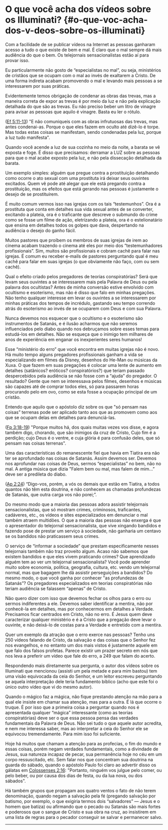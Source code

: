 # O que você acha dos vídeos sobre os Illuminati? {#o-que-voc-acha-dos-v-deos-sobre-os-illuminati}

Com a facilidade de se publicar vídeos na Internet as pessoas ganharam acesso a tudo o que existe de bem e mal. É claro que o mal sempre dá mais audiência do que o bem. Os telejornais sensacionalistas estão aí para provar isso.

Eu particularmente não gosto de “especialistas no mal”, ou seja, ministérios de cristãos que se ocupam com o mal ao invés de exaltarem a Cristo. De uma forma indireta acabam promovendo o mal e levando mais pessoas a se interessarem por suas práticas.

Evidentemente temos obrigação de condenar as obras das trevas, mas a maneira correta de expor as trevas é por meio da luz e não pela explicação detalhada do que são as trevas. Eu não preciso beber um litro de vinagre para avisar as pessoas que aquilo é vinagre. Basta eu ler o rótulo.

([Ef 5:11-13](http://bibliaonline.com.br/acf/ef/5/11-13)) &quot;E não comuniqueis com as obras infrutuosas das trevas, mas antes condenai-as. Porque o que eles fazem em oculto até dizê-lo é torpe. Mas todas estas coisas se manifestam, sendo condenadas pela luz, porque a luz tudo manifesta&quot;.

Quando você acende a luz de sua cozinha no meio da noite, a barata se vê exposta e foge. É disso que precisamos: derramar a LUZ sobre as pessoas para que o mal acabe exposto pela luz, e não pela dissecação detalhada da barata.

Um exemplo simples: alguém que pregue contra a prostituição detalhando como ocorre o ato sexual com uma prostituta irá deixar seus ouvintes excitados. Quem vê pode até alegar que ele está pregando contra a prostituição, mas os efeitos que está gerando nas pessoas é justamente o desejo de se prostituírem.

É muito comum vermos isso nas igrejas com os tais “testemunhos”. Ora é a prostituta que conta em detalhes sua vida sexual antes de se converter, excitando a plateia, ora é o traficante que descreve o submundo do crime como se fosse um filme de ação, eletrizando a plateia, ora é o estelionatário que ensina em detalhes todos os golpes que dava, despertando na audiência o desejo do ganho fácil.

Muitos pastores que proíbem os membros de suas igrejas de irem ao cinema acabam trazendo o cinema até eles por meio dos “testemunhadores profissionais”. Sim, muitos são profissionais e cobram cachê para falar nas igrejas. É comum eu receber e-mails de pastores perguntando qual é meu cachê para falar em suas igrejas (o que obviamente não faço, com ou sem cachê).

Qual o efeito criado pelos pregadores de teorias conspiratórias? Será que levam seus ouvintes a se interessarem mais pela Palavra de Deus ou pela palavra dos ocultistas? Antes de minha conversão estive envolvido com ocultismo e esoterismo, mas não é disso que falo em minhas pregações. Não tenho qualquer interesse em levar os ouvintes a se interessarem por minhas práticas dos tempos de incrédulo, gastando seu tempo correndo atrás do esoterismo ao invés de se ocuparem com Deus e com sua Palavra.

Nunca devemos nos esquecer que o ocultismo e o esoterismo são instrumentos de Satanás, e é ilusão acharmos que não seremos influenciados pelo diabo quando nos debruçamos sobre esses temas para estudá-los em detalhes. Não se esqueça que o inimigo tem milhares de anos de experiência em enganar os inexperientes seres humanos!

Esse “ministério do erro” que você encontra em muitas igrejas não é novo. Há muito tempo alguns pregadores profissionais ganham a vida se especializando em filmes da Disney, desenhos do He-Man ou músicas da Xuxa. O que fazem em suas pregações é colocar uma lente de aumento em detalhes (satânicos? eróticos? conspiratórios?) que teriam passado despercebidos pela audiência se não fosse com a “ajuda” do pregador. O resultado? Gente que nem se interessava pelos filmes, desenhos e músicas são capazes até de comprar todos eles, só para passarem horas procurando pelo em ovo, como se esta fosse a ocupação principal de um cristão.

Entendo que aquilo que o apóstolo diz sobre os que &quot;só pensam nas coisas” terrenas pode ser aplicado tanto aos que as promovem como aos que se ocupam delas em detalhes para denunciá-las.

([Fp 3:18-19](http://bibliaonline.com.br/acf/fp/3/18-19)) &quot;Porque muitos há, dos quais muitas vezes vos disse, e agora também digo, chorando, que são inimigos da cruz de Cristo, Cujo fim é a perdição; cujo Deus é o ventre, e cuja glória é para confusão deles, que só pensam nas coisas terrenas&quot;.

Uma das características do remanescente fiel que havia em Tiatira era não ter se aprofundado nas coisas de Satanás. Assim devemos ser. Devemos nos aprofundar nas coisas de Deus, sermos “especialistas” no bem, não no mal. A antiga música que dizia &quot;Falem bem ou mal, mas falem de mim...” deve ser a predileta do diabo.

([Ap 2:24](http://bibliaonline.com.br/acf/ap/2/24)) “Digo-vos, porém, a vós os demais que estão em Tiatira, a todos quantos não têm esta doutrina, e não conhecem as chamadas profundezas de Satanás, que outra carga vos não porei;”.

Do mesmo modo que a maioria das pessoas adora assistir telejornais sensacionalistas, que só mostram crimes, criminosos, traficantes, cadáveres, etc., os vídeos e sites especializados em denunciar o mal também atraem multidões. O que a maioria das pessoas não enxerga é que o apresentador do telejornal sensacionalista, que vive xingando bandidos e fazendo pose de prestar um serviço à sociedade, não ganharia um centavo se os bandidos não praticassem seus crimes.

O serviço de “informar a sociedade” que prestam especificamente nesses telejornais também não traz proveito algum. Acaso não sabemos que existem bandidos e que eles vivem praticando crimes? Que aprendizado alguém tem ao ver um telejornal sensacionalista? Você pode aprender muito sobre economia, política, geografia, cultura, etc. vendo um telejornal normal, mas que bagagem lhe dá assistir perseguições a bandidos? Do mesmo modo, o que você ganha por conhecer &quot;as profundezas de Satanás”? Os pregadores especializados em teorias conspiratórias não teriam audiência se falassem “apenas” de Cristo.

Não quero dizer com isso que devemos fechar os olhos para o erro ou sermos indiferentes a ele. Devemos saber identificar a mentira, não por conhecê-la em detalhes, mas por conhecermos em detalhes a Verdade. Precisamos ficar centrados em Cristo, não no erro. É Jesus quem deve caracterizar qualquer ministério e é a Cristo que a pregação deve levar o ouvinte, e não deixá-lo de costas para a Verdade e entretido com a mentira.

Quer um exemplo da atração que o erro exerce nas pessoas? Tenho uns 250 vídeos falando de Cristo, da salvação e das coisas que o Senhor fez nos evangelhos, e no entanto um dos mais vistos é justamente aquele em que falo dos falsos profetas. Parece existir um prazer secreto em nós que nos leva a preferir um vídeo que fale do erro, a 249 que falam do acerto.

Respondendo mais diretamente sua pergunta, o autor dos vídeos sobre os Illuminati que mencionou (assisti um pela metade e para mim bastou) tem uma visão equivocada da ceia do Senhor, e um leitor escreveu perguntando se aquela interpretação dele teria fundamento bíblico (acho que este foi o único outro vídeo que vi do mesmo autor).

Quando o mágico faz a mágica, não fique prestando atenção na mão para a qual ele insiste em chamar sua atenção, mas para a outra. É lá que ocorre o truque. É por isso que a primeira coisa a perguntar quando nos é apresentada qualquer “mágica” interessante (como as teorias conspiratórias) deve ser o que essa pessoa pensa das verdades fundamentais da Palavra de Deus. Não sei tudo o que aquele autor acredita, e nem me interessa saber, mas ao interpretar a ceia do Senhor ele se equivocou tremendamente. Para mim isso foi suficiente.

Hoje há muitos que chamam a atenção para as profecias, o fim do mundo e essas coisas, porém negam verdades fundamentais, como a divindade de Jesus, sua natureza incapaz de pecar, sua permanência hoje no céu em um corpo ressuscitado, etc. Sem falar nos que concentram sua doutrina na guarda do sábado, quando o apóstolo Paulo foi claro ao advertir disso os gálatas em [Colossenses 2:16](http://bibliaonline.com.br/acf/cl/2/16): &quot;Portanto, ninguém vos julgue pelo comer, ou pelo beber, ou por causa dos dias de festa, ou da lua nova, ou dos sábados&quot;.

Há também grupos que propagam aos quatro ventos o fato de não terem denominação, quando negam a salvação pela fé (pregando salvação por batismo, por exemplo, o que exigiria termos dois “salvadores” — Jesus e o homem que batiza) ou afirmando que o pecado ou Satanás são mais fortes e poderosos que o sangue de Cristo e sua obra na cruz, ao insistirem em uma lista de regras para o pecador conseguir se salvar e permanecer salvo.

*****